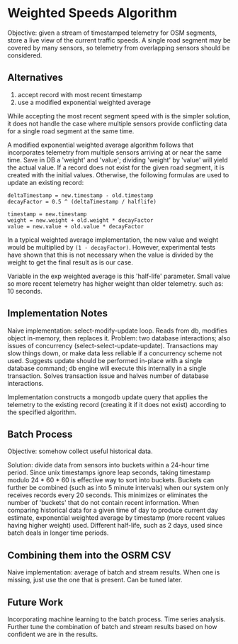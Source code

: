 # Weighted Speeds Algorithm

Objective: given a stream of timestamped telemetry for OSM segments, store a live view of the current traffic speeds. A single road segment may be covered by many sensors, so telemetry from overlapping sensors should be considered.

## Alternatives

1. accept record with most recent timestamp
2. use a modified exponential weighted average

While accepting the most recent segment speed with is the simpler solution, it does not handle the case where multiple sensors provide conflicting data for a single road segment at the same time.

A modified exponential weighted average algorithm follows that incorporates telemetry from multiple sensors arriving at or near the same time. Save in DB a 'weight' and 'value'; dividing 'weight' by 'value' will yield the actual value. If a record does not exist for the given road segment, it is created with the initial values. Otherwise, the following formulas are used to update an existing record:

```
deltaTimestamp = new.timestamp - old.timestamp
decayFactor = 0.5 ^ (deltaTimestamp / halflife)

timestamp = new.timestamp
weight = new.weight + old.weight * decayFactor
value = new.value + old.value * decayFactor
```

In a typical weighted average implementation, the new value and weight would be multiplied by `(1 - decayFactor)`. However, experimental tests have shown that this is not necessary when the value is divided by the weight to get the final result as is our case.

Variable in the exp weighted average is this 'half-life' parameter. Small value so more recent telemetry has higher weight than older telemetry. such as: 10 seconds.

## Implementation Notes

Naive implementation: select-modify-update loop. Reads from db, modifies object in-memory, then replaces it. Problem: two database interactions; also issues of concurrency (select-select-update-update). Transactions may slow things down, or make data less reliable if a concurrency scheme not used. Suggests update should be performed in-place with a single database command; db engine will execute this internally in a single transaction. Solves transaction issue and halves number of database interactions.

Implementation constructs a mongodb update query that applies the telemetry to the existing record (creating it if it does not exist) according to the specified algorithm.

## Batch Process

Objective: somehow collect useful historical data.

Solution: divide data from sensors into buckets within a 24-hour time period. Since unix timestamps ignore leap seconds, taking timestamp modulo 24 * 60 * 60 is effective way to sort into buckets. Buckets can further be combined (such as into 5 minute intervals) when our system only receives records every 20 seconds. This minimizes or eliminates the number of 'buckets' that do not contain recent information. When comparing historical data for a given time of day to produce current day estimate, exponential weighted average by timestamp (more recent values having higher weight) used. Different half-life, such as 2 days, used since batch deals in longer time periods.

## Combining them into the OSRM CSV

Naive implementation: average of batch and stream results. When one is missing, just use the one that is present. Can be tuned later.

## Future Work

Incorporating machine learning to the batch process. Time series analysis. Further tune the combination of batch and stream results based on how confident we are in the results.
